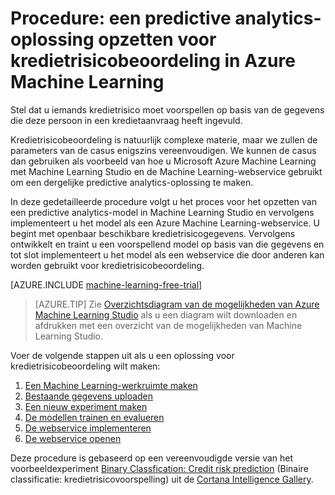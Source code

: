 <properties
    pageTitle="Een predictive analytics-oplossing voor kredietrisico met Machine Learning | Microsoft Azure"
    description="Een gedetailleerde procedure voor het maken van een predictive analytics-oplossing voor kredietrisicobeoordeling in Azure Machine Learning Studio."
    keywords="kredietrisico, predictive analytics-oplossing, risico-evaluatie"
    services="machine-learning"
    documentationCenter=""
    authors="garyericson"
    manager="paulettm"
    editor="cgronlun"/>

<tags
    ms.service="machine-learning"
    ms.workload="data-services"
    ms.tgt_pltfrm="na"
    ms.devlang="na"
    ms.topic="get-started-article"
    ms.date="06/10/2016"
    ms.author="garye"/>


# Procedure: een predictive analytics-oplossing opzetten voor kredietrisicobeoordeling in Azure Machine Learning

Stel dat u iemands kredietrisico moet voorspellen op basis van de gegevens die deze persoon in een kredietaanvraag heeft ingevuld.  

Kredietrisicobeoordeling is natuurlijk complexe materie, maar we zullen de parameters van de casus enigszins vereenvoudigen. We kunnen de casus dan gebruiken als voorbeeld van hoe u Microsoft Azure Machine Learning met Machine Learning Studio en de Machine Learning-webservice gebruikt om een dergelijke predictive analytics-oplossing te maken.  

In deze gedetailleerde procedure volgt u het proces voor het opzetten van een predictive analytics-model in Machine Learning Studio en vervolgens implementeert u het model als een Azure Machine Learning-webservice. U begint met openbaar beschikbare kredietrisicogegevens. Vervolgens ontwikkelt en traint u een voorspellend model op basis van die gegevens en tot slot implementeert u het model als een webservice die door anderen kan worden gebruikt voor kredietrisicobeoordeling.

[AZURE.INCLUDE [machine-learning-free-trial](../../includes/machine-learning-free-trial.md)]

<!-- -->

>[AZURE.TIP] Zie [Overzichtsdiagram van de mogelijkheden van Azure Machine Learning Studio](machine-learning-studio-overview-diagram.md) als u een diagram wilt downloaden en afdrukken met een overzicht van de mogelijkheden van Machine Learning Studio.

Voer de volgende stappen uit als u een oplossing voor kredietrisicobeoordeling wilt maken:  

1.  [Een Machine Learning-werkruimte maken](machine-learning-walkthrough-1-create-ml-workspace.md)
2.  [Bestaande gegevens uploaden](machine-learning-walkthrough-2-upload-data.md)
3.  [Een nieuw experiment maken](machine-learning-walkthrough-3-create-new-experiment.md)
4.  [De modellen trainen en evalueren](machine-learning-walkthrough-4-train-and-evaluate-models.md)
5.  [De webservice implementeren](machine-learning-walkthrough-5-publish-web-service.md)
6.  [De webservice openen](machine-learning-walkthrough-6-access-web-service.md)

Deze procedure is gebaseerd op een vereenvoudigde versie van het voorbeeldexperiment [Binary Classfication: Credit risk prediction](http://go.microsoft.com/fwlink/?LinkID=525270) (Binaire classificatie: kredietrisicovoorspelling) uit de [Cortana Intelligence Gallery](http://gallery.cortanaintelligence.com/).



<!--HONumber=ago16_HO4-->


